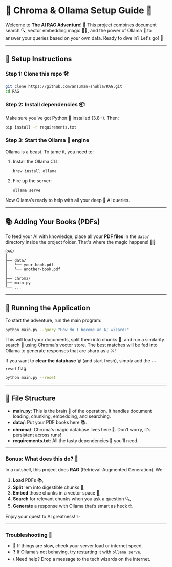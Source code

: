 

# 🦾 Chroma & Ollama Setup Guide 🦄

Welcome to **The AI RAG Adventure**! 🎉 This project combines document search 🔍, vector embedding magic 🧙‍♂️, and the power of Ollama 🚀 to answer your queries based on your own data. Ready to dive in? Let's go! 🎢

---

## 🔧 Setup Instructions

### Step 1: Clone this repo 🛠️
```bash
git clone https://github.com/ansuman-shukla/RAG.git
cd RAG
```

### Step 2: Install dependencies 📦

Make sure you’ve got Python 🐍 installed (3.8+). Then:

```bash
pip install -r requirements.txt
```

### Step 3: Start the Ollama 🦙 engine
Ollama is a beast. To tame it, you need to:
1. Install the Ollama CLI:
   ```bash
   brew install ollama
   ```

2. Fire up the server:
   ```bash
   ollama serve
   ```

Now Ollama’s ready to help with all your deep 🧠 AI queries.

---

## 📚 Adding Your Books (PDFs)

To feed your AI with knowledge, place all your **PDF files** in the `data/` directory inside the project folder. That's where the magic happens! 🧙‍♀️

```
RAG/
│
├── data/
│   └── your-book.pdf
│   └── another-book.pdf
│
├── chroma/
├── main.py
└── ...
```

---

## 🚀 Running the Application

To start the adventure, run the main program:

```bash
python main.py --query "How do I become an AI wizard?"
```

This will load your documents, split them into chunks 🔪, and run a similarity search 🧐 using Chroma's vector store. The best matches will be fed into Ollama to generate responses that are sharp as a ⚔️!

If you want to **clear the database** 🗑️ (and start fresh), simply add the `--reset` flag:

```bash
python main.py --reset
```

---

## 📂 File Structure
- **main.py**: This is the brain 🧠 of the operation. It handles document loading, chunking, embedding, and searching.
- **data/**: Put your PDF books here 📚.
- **chroma/**: Chroma's magic database lives here 💾. Don’t worry, it's persistent across runs!
- **requirements.txt**: All the tasty dependencies 🍜 you'll need.

---

### Bonus: What does this do? 🎲

In a nutshell, this project does **RAG** (Retrieval-Augmented Generation). We:
1. **Load** PDFs 📚,
2. **Split** 'em into digestible chunks 🍰,
3. **Embed** those chunks in a vector space 🌌,
4. **Search** for relevant chunks when you ask a question 🔍,
5. **Generate** a response with Ollama that’s smart as heck 🤓.

Enjoy your quest to AI greatness! ✨

---

### Troubleshooting 🔧
- 🐢 If things are slow, check your server load or internet speed.
- ❓ If Ollama’s not behaving, try restarting it with `ollama serve`.
- 📞 Need help? Drop a message to the tech wizards on the internet.
